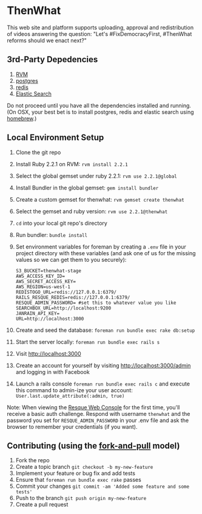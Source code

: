 ThenWhat
========
This web site and platform supports uploading, approval and redistribution of videos answering the question: "Let's #FixDemocracyFirst, #ThenWhat reforms should we enact next?"

3rd-Party Depedencies
---------------------
1. [RVM](http://rvm.io)
1. [postgres](http://www.postgresql.org)
1. [redis](http://redis.io)
1. [Elastic Search](https://www.elastic.co/products/elasticsearch)

Do not proceed until you have all the dependencies installed and running. (On OSX, your best bet is to install postgres, redis and elastic search using [homebrew](http://brew.sh/).)

Local Environment Setup
-----------------------
1. Clone the git repo
1. Install Ruby 2.2.1 on RVM: `rvm install 2.2.1`
1. Select the global gemset under ruby 2.2.1: `rvm use 2.2.1@global`
1. Install Bundler in the global gemset: `gem install bundler`
1. Create a custom gemset for thenwhat: `rvm gemset create thenwhat`
1. Select the gemset and ruby version: `rvm use 2.2.1@thenwhat`
1. `cd` into your local git repo's directory
1. Run bundler: `bundle install`
1. Set environment variables for foreman by creating a `.env` file in your project directory with these variables (and ask one of us for the missing values so we can get them to you securely):

    ```
    S3_BUCKET=thenwhat-stage
    AWS_ACCESS_KEY_ID=
    AWS_SECRET_ACCESS_KEY=
    AWS_REGION=us-west-1
    REDISTOGO_URL=redis://127.0.0.1:6379/
    RAILS_RESQUE_REDIS=redis://127.0.0.1:6379/
    RESQUE_ADMIN_PASSWORD= #set this to whatever value you like
    SEARCHBOX_URL=http://localhost:9200
    JANRAIN_API_KEY=
    URL=http://localhost:3000
    ```
1. Create and seed the database: `foreman run bundle exec rake db:setup`
1. Start the server locally: `foreman run bundle exec rails s`
1. Visit [http://localhost:3000](http://localhost:3000)
1. Create an account for yourself by visiting [http://localhost:3000/admin](http://localhost:3000/admin) and logging in with Facebook
1. Launch a rails console `foreman run bundle exec rails c` and execute this command to admin-ize your user account: `User.last.update_attribute(:admin, true)`

Note: When viewing the [Resque Web Console](http://localhost:3000/resque_web) for the first time, you'll receive a basic auth challenge. Respond with username `thenwhat` and the password you set for `RESQUE_ADMIN_PASSWORD` in your .env file and ask the browser to remember your credentials (if you want).

Contributing (using the [fork-and-pull](https://help.github.com/articles/using-pull-requests) model)
----------------------------------------------------------------------------------------------------
1. Fork the repo
1. Create a topic branch `git checkout -b my-new-feature`
1. Implement your feature or bug fix and add tests
1. Ensure that `foreman run bundle exec rake` passes
1. Commit your changes `git commit -am 'Added some feature and some tests'`
1. Push to the branch `git push origin my-new-feature`
1. Create a pull request
